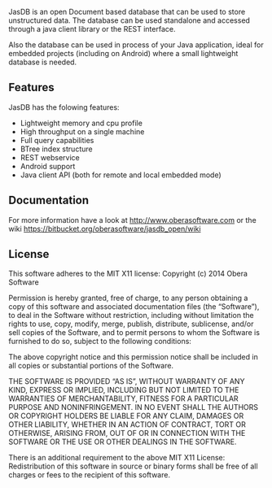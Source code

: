 JasDB is an open Document based database that can be used to store
unstructured data. The database can be used standalone and accessed
through a java client library or the REST interface.

Also the database can be used in process of your Java application,
ideal for embedded projects (including on Android) where a small lightweight database is needed.

## Features
JasDB has the folowing features:
* Lightweight memory and cpu profile
* High throughput on a single machine
* Full query capabilities
* BTree index structure
* REST webservice
* Android support
* Java client API (both for remote and local embedded mode)

## Documentation
For more information have a look at http://www.oberasoftware.com or 
the wiki https://bitbucket.org/oberasoftware/jasdb_open/wiki

## License
This software adheres to the MIT X11 license:
Copyright (c) 2014 Obera Software

Permission is hereby granted, free of charge, to any person obtaining a copy of this software and associated documentation files (the “Software”), to deal in the Software without restriction, including without limitation the rights to use, copy, modify, merge, publish, distribute, sublicense, and/or sell copies of the Software, and to permit persons to whom the Software is furnished to do so, subject to the following conditions:

The above copyright notice and this permission notice shall be included in all copies or substantial portions of the Software.

THE SOFTWARE IS PROVIDED “AS IS”, WITHOUT WARRANTY OF ANY KIND, EXPRESS OR IMPLIED, INCLUDING BUT NOT LIMITED TO THE WARRANTIES OF MERCHANTABILITY, FITNESS FOR A PARTICULAR PURPOSE AND NONINFRINGEMENT. IN NO EVENT SHALL THE AUTHORS OR COPYRIGHT HOLDERS BE LIABLE FOR ANY CLAIM, DAMAGES OR OTHER LIABILITY, WHETHER IN AN ACTION OF CONTRACT, TORT OR OTHERWISE, ARISING FROM, OUT OF OR IN CONNECTION WITH THE SOFTWARE OR THE USE OR OTHER DEALINGS IN THE SOFTWARE.

There is an additional requirement to the above MIT X11 License:
Redistribution of this software in source or binary forms shall be free of all charges or fees to the recipient of this software.
